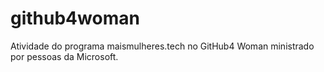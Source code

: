 # github4woman
Atividade do programa maismulheres.tech  no GitHub4 Woman ministrado por pessoas da Microsoft.
